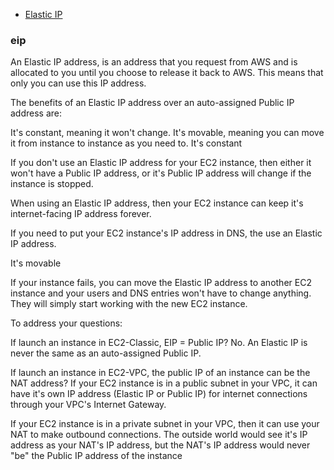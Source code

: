 * [Elastic IP](#eip)

### eip
An Elastic IP address, is an address that you request from AWS and is allocated to you until you choose to release it back to AWS. This means that only you can use this IP address.

The benefits of an Elastic IP address over an auto-assigned Public IP address are:

It's constant, meaning it won't change.
It's movable, meaning you can move it from instance to instance as you need to.
It's constant

If you don't use an Elastic IP address for your EC2 instance, then either it won't have a Public IP address, or it's Public IP address will change if the instance is stopped.

When using an Elastic IP address, then your EC2 instance can keep it's internet-facing IP address forever.

If you need to put your EC2 instance's IP address in DNS, the use an Elastic IP address.

It's movable

If your instance fails, you can move the Elastic IP address to another EC2 instance and your users and DNS entries won't have to change anything. They will simply start working with the new EC2 instance.

To address your questions:

If launch an instance in EC2-Classic, EIP = Public IP?
No. An Elastic IP is never the same as an auto-assigned Public IP.

If launch an instance in EC2-VPC, the public IP of an instance can be the NAT address?
If your EC2 instance is in a public subnet in your VPC, it can have it's own IP address (Elastic IP or Public IP) for internet connections through your VPC's Internet Gateway.

If your EC2 instance is in a private subnet in your VPC, then it can use your NAT to make outbound connections. The outside world would see it's IP address as your NAT's IP address, but the NAT's IP address would never "be" the Public IP address of the instance
